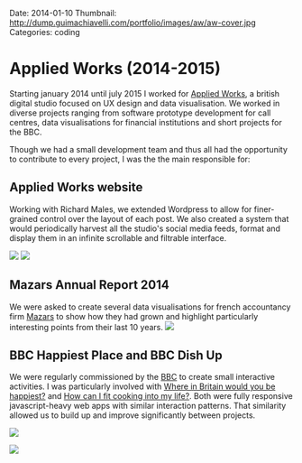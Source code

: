 Date: 2014-01-10
Thumbnail: http://dump.guimachiavelli.com/portfolio/images/aw/aw-cover.jpg
Categories: coding

# Applied Works (2014-2015)

Starting january 2014 until july 2015 I worked for [Applied Works][link-collab], a british digital studio focused on UX design and data visualisation. We worked in diverse projects ranging from software prototype development for call centres, data visualisations for financial institutions and short projects for the BBC.

Though we had a small development team and thus all had the opportunity to contribute to every project, I was the the main responsible for:

## Applied Works website
Working with Richard Males, we extended Wordpress to allow for finer-grained control over the layout of each post. We also created a system that would periodically harvest all the studio's social media feeds, format and display them in an infinite scrollable and filtrable interface.

[![](http://dump.guimachiavelli.com/portfolio/images/aw/aw-1.png)][link-collab]
[![](http://dump.guimachiavelli.com/portfolio/images/aw/aw-2.png)][link-collab]


## Mazars Annual Report 2014
We were asked to create several data visualisations for french accountancy firm [Mazars][commissioner-mazars] to show how they had grown and highlight particularly interesting points from their last 10 years. 
[![](http://dump.guimachiavelli.com/portfolio/images/aw/mazars.png)][link-site-mazars]


## BBC Happiest Place and BBC Dish Up
We were regularly commissioned by the [BBC][commissioner-bbc] to create small interactive activities. I was particularly involved with [Where in Britain would you be happiest?][link-site-happiest] and [How can I fit cooking into my life?][link-site-dishup]. Both were fully responsive javascript-heavy web apps with similar interaction patterns. That similarity allowed us to build up and improve significantly between projects.

[![](http://dump.guimachiavelli.com/portfolio/images/aw/happiest-2.png)][link-site-happiest]

[![](http://dump.guimachiavelli.com/portfolio/images/aw/dishup.png)][link-site-dishup]


[commissioner-mazars]: http://www.mazars.com/
[link-site-mazars]: http://annualreport.mazars.com/data/
[link-site-happiest]: http://www.bbc.co.uk/guides/z3g487h#z9s3r82
[link-site-dishup]: http://www.bbc.co.uk/guides/zshkwmn#zwwyb9q
[commissioner-bbc]: http://bbc.co.uk
[link-collab]: http://appliedworks.co.uk
